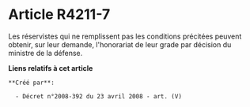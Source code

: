 # Article R4211-7

Les réservistes qui ne remplissent pas les conditions précitées peuvent obtenir, sur leur demande, l'honorariat de leur grade
par décision du ministre de la défense.

**Liens relatifs à cet article**

	**Créé par**:

	  - Décret n°2008-392 du 23 avril 2008 - art. (V)
